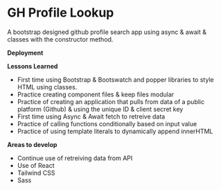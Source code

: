 # GH Profile Lookup
A bootstrap designed github profile search app using async &amp; await &amp; classes with the constructor method. 

**Deployment**


**Lessons Learned**
- First time using Bootstrap & Bootswatch and popper libraries to style HTML using classes.
- Practice creating component files & keep files modular
- Practice of creating an application that pulls from data of a public platform (Github) & using the unique ID & client secret key
- First time using Async & Await fetch to retreive data
- Practice of calling functions conditionally based on input value
- Practice of using template literals to dynamically append innerHTML

**Areas to develop**
- Continue use of retreiving data from API
- Use of React
- Tailwind CSS
- Sass

